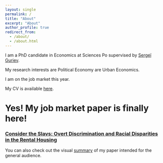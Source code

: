 ```yaml
---
layout: single
permalink: /
title: "About"
excerpt: "About"
author_profile: true
redirect_from:
  - /about/
  - /about.html
---
```


I am a PhD candidate in Economics at Sciences Po supervised by [Sergeï Guriev](https://sites.google.com/site/sguriev/). 

My research interests are Political Economy are Urban Economics.

I am on the job market this year. 

My CV is available [here](pdfs/cv.pdf).




# Yes! My job market paper is finally here! 

### [Consider the Slavs: Overt Discrimination and Racial Disparities in the Rental Housing](pdfs/slavs_jmp.pdf) 

You can also check out the visual [summary](http://jmp-consider-the-slavs.tilda.ws/) of my paper intended for the general audience.
